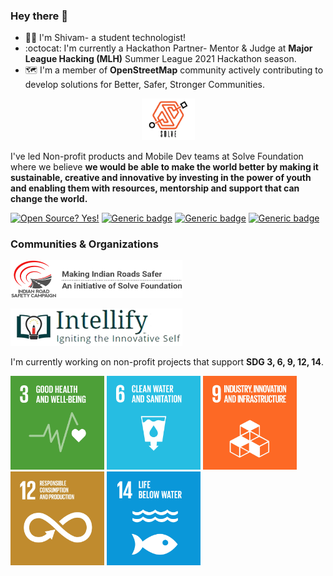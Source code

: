 ### Hey there 👋

- :man_technologist: I'm Shivam- a student technologist! 
- :octocat: I'm currently a Hackathon Partner- Mentor & Judge at **Major League Hacking (MLH)** Summer League 2021 Hackathon season.
- :world_map: I'm a member of **OpenStreetMap** community actively contributing to develop solutions for Better, Safer, Stronger Communities. 


<p align="center">
  <a href="https://solvefoundation.org/" title="">
  <img src="https://raw.githubusercontent.com/devthepenguin/devthepenguin/master/Resources/solve.png" alt="" width="85" height="66.71"/>
    </a>
</p>

I've led Non-profit products and Mobile Dev teams at Solve Foundation where we believe **we would be able to make the world better by making it sustainable, creative and innovative by investing in the power of youth and enabling them with resources, mentorship and support that can change the world.**

[![Open Source? Yes!](https://badgen.net/badge/Open%20Source%20%3F/Yes%21/blue?icon=github)]() [![Generic badge](https://img.shields.io/badge/Mapsui-Contributor-<COLOR>.svg)](https://github.com/Mapsui/Mapsui/graphs/contributors) [![Generic badge](https://badges.devpost-shields.com/get-badge?name=Portfolio&id=project-id&type=small-logo-left-text-blend&style=flat)](https://devpost.com/shivam-318b?ref_content=user-portfolio&ref_feature=portfolio&ref_medium=global-nav) [![Generic badge](https://badgen.net/badge/icon/medium?icon=medium&label)](https://medium.com/@shivambeniwal)

### Communities & Organizations

<p>
  <a href="https://irsc.road-safety.co.in/" title="">
<img src="https://raw.githubusercontent.com/devthepenguin/devthepenguin/master/Resources/irsc_logo.png" alt="" width="275" height="60"> 
    </a>
 </p>
 
 <p>
  <a href="https://www.intellify.in/" title="">
<img src="https://raw.githubusercontent.com/devthepenguin/devthepenguin/master/Resources/logo-new.png" alt="" width="275" height="60">
    </a>
  </p>

I'm currently working on non-profit projects that support **SDG 3, 6, 9, 12, 14**.

<img src="https://raw.githubusercontent.com/devthepenguin/devthepenguin/master/Resources/E_GIF_03.gif" alt="" width="150" height="150"> <img src="https://raw.githubusercontent.com/devthepenguin/devthepenguin/master/Resources/SDG-6.gif" alt="" width="150" height="150"> <img src="https://raw.githubusercontent.com/devthepenguin/devthepenguin/master/Resources/E_GIF_09.gif" alt="" width="150" height="150"> <img src="https://raw.githubusercontent.com/devthepenguin/devthepenguin/master/Resources/E_GIF_12.gif" alt="" width="150" height="150"> <img src="https://raw.githubusercontent.com/devthepenguin/devthepenguin/master/Resources/E_GIF_14.gif" alt="" width="150" height="150"> 


<!--
**devthepenguin/devthepenguin** is a ✨ _special_ ✨ repository because its `README.md` (this file) appears on your GitHub profile.

Here are some ideas to get you started:

- 🔭 I’m currently working on ...
- 🌱 I’m currently learning ...
- 👯 I’m looking to collaborate on ...
- 🤔 I’m looking for help with ...
- 💬 Ask me about ...
- 📫 How to reach me: ...
- 😄 Pronouns: ...
- ⚡ Fun fact: ...
-->
